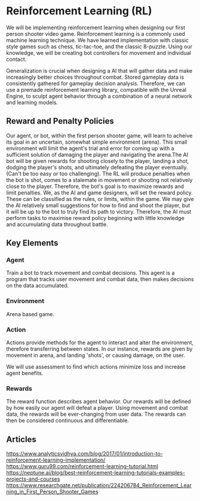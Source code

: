 # Reinforcement Learning (RL)

We will be implementing reinforcement learning when designing our first person shooter video game. Reinforcement learning 
is a commonly used machine learning technique. We have learned implementation with classic style games such as chess, tic-tac-toe,
and the classic 8-puzzle. Using our knowledge, we will be creating bot controllers for movement and individual contact. 

Generalization is crucial when designing a AI that will gather data and make increasingly better choices throughout combat. Stored
gameplay data is consistently gathered for gameplay decision analysis. Therefore, we can use a premade reinforcement learning library, 
compatible with the Unreal Engine, to sculpt agent behavior through a combination of a neural network and learning models. 

## Reward and Penalty Policies
Our agent, or bot, within the first person shooter game, will learn to acheive its goal in an uncertain, somewhat simple environment
(arena). This small environment will limit the agent's trial and error for coming up with a sufficient solution of damaging the player
and navigating the arena.The AI bot will be given rewards for shooting closely to the player, landing a shot, dodging the player's shots, and 
ultimately defeating the player eventually. (Can't be too easy or too challenging). The RL will produce penalties when the bot is shot,
comes to a stalemate in movement or shooting not relatively close to the player. Therefore, the bot's goal is to maximize rewards and
limit penalties. We, as the AI and game designers, will set the reward policy. These can be classified as the rules, or limits, within
the game. We may give the AI relatively small suggestions for how to find and shoot the player, but it will be up to the bot to truly 
find its path to victory. Therefore, the AI must perform tasks to maximise reward policy beginning with little knowledge and accumulating
data throughout battle.

## Key Elements

### Agent
Train a bot to track movement and combat decisions. This agent is a program that tracks user movement and combat data, then makes 
decisions on the data accumulated.

### Environment
Arena based game.

### Action
Actions provide methods for the agent to interact and alter the environment, therefore transferring between states. In our instance, rewards are given by movement in arena, and landing 'shots', or causing damage, on the user. 

We will use assessment to find which actions minimize loss and increase agent benefits.

### Rewards
The reward function describes agent behavior. Our rewards will be defined by how easily our agent will defeat a player. Using movement and combat data, the rewards will be ever-changing from user data. The rewards can then be considered continuous and differentiable. 

## Articles
https://www.analyticsvidhya.com/blog/2017/01/introduction-to-reinforcement-learning-implementation/ \
https://www.guru99.com/reinforcement-learning-tutorial.html \
https://neptune.ai/blog/best-reinforcement-learning-tutorials-examples-projects-and-courses \
https://www.researchgate.net/publication/224206784_Reinforcement_Learning_in_First_Person_Shooter_Games 
